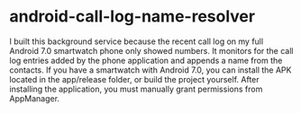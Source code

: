 # android-call-log-name-resolver

I built this background service because the recent call log on my full Android 7.0 smartwatch phone only showed numbers.
It monitors for the call log entries added by the phone application and appends a name from the contacts.
If you have a smartwatch with Android 7.0, you can install the APK located in the app/release folder, or build the project yourself.
After installing the application, you must manually grant permissions from AppManager.
